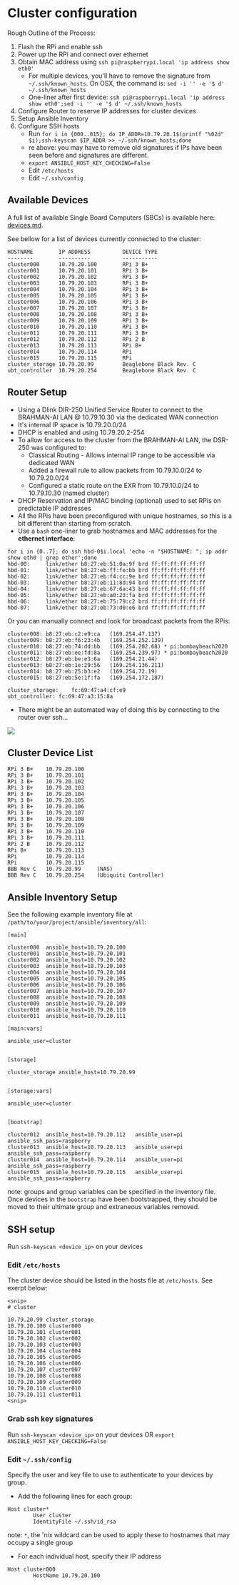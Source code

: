 # Cluster configuration

Rough Outline of the Process:

1. Flash the RPi and enable ssh
2. Power up the RPi and connect over ethernet
3. Obtain MAC address using `ssh pi@raspberrypi.local 'ip address show eth0'`
	* For multiple devices, you'll have to remove the signature from `~/.ssh/known_hosts`. On OSX, the command is: `sed -i '' -e '$ d' ~/.ssh/known_hosts`
	* One-liner after first device: `ssh pi@raspberrypi.local 'ip address show eth0';sed -i '' -e '$ d' ~/.ssh/known_hosts`
4. Configure Router to reserve IP addresses for cluster devices
5. Setup Ansible Inventory
6. Configure SSH hosts
	*  Run `for i in {000..015}; do IP_ADDR=10.79.20.1$(printf "%02d" $i);ssh-keyscan $IP_ADDR >> ~/.ssh/known_hosts;done`
	*  re above: you may have to remove old signatures if IPs have been seen before and signatures are different.
	* `export ANSIBLE_HOST_KEY_CHECKING=False`
	* Edit `/etc/hosts`
	* Edit `~/.ssh/config`

## Available Devices

A full list of available Single Board Computers (SBCs) is available here: [devices.md](devices.md).

See bellow for a list of devices currently connected to the cluster:

```
HOSTNAME		IP ADDRESS			DEVICE TYPE
--------		----------			-----------
cluster000		10.79.20.100		RPi 3 B+
cluster001		10.79.20.101		RPi 3 B+
cluster002		10.79.20.102		RPi 3 B+
cluster003		10.79.20.103		RPi 3 B+
cluster004		10.79.20.104		RPi 3 B+
cluster005		10.79.20.105		RPi 3 B+
cluster006		10.79.20.106		RPi 3 B+
cluster007		10.79.20.107		RPi 3 B+
cluster008		10.79.20.108		RPi 3 B+
cluster009		10.79.20.109		RPi 3 B+
cluster010		10.79.20.110		RPi 3 B+
cluster011		10.79.20.111		RPi 3 B+
cluster012		10.79.20.112		RPi 2 B
cluster013		10.79.20.113		RPi B+
cluster014		10.79.20.114		RPi
cluster015		10.79.20.115		RPi
cluster_storage	10.79.20.99 		Beaglebone Black Rev. C
ubt_controller	10.79.20.254		Beaglebone Black Rev. C

```

## Router Setup

* Using a Dlink DIR-250 Unified Service Router to connect to the BRAHMAN-AI LAN @ 10.79.10.30 via the dedicated WAN connection
* It's internal IP space is 10.79.20.0/24
* DHCP is enabled and using 10.79.20.2-254
* To allow for access to the cluster from the BRAHMAN-AI LAN, the DSR-250 was configured to:
	* Classical Routing - Allows internal IP range to be accessible via dedicated WAN
	* Added a firewall rule to allow packets from 10.79.10.0/24 to 10.79.20.0/24
	* Configured a static route on the EXR from 10.79.10.0/24 to 10.79.10.30 (named cluster)
* DHCP Reservation and IP/MAC binding (optional) used to set RPis on predictable IP addresses
* All the RPis have been preconfigured with unique hostnames, so this is a bit different than starting from scratch.
* Use a `bash` one-liner to grab hostnames and MAC addresses for the **ethernet interface**:

```
for i in {0..7}; do ssh hbd-0$i.local 'echo -n "$HOSTNAME: "; ip addr show eth0 | grep ether';done
hbd-00:     link/ether b8:27:eb:51:0a:9f brd ff:ff:ff:ff:ff:ff
hbd-01:     link/ether b8:27:eb:ff:fe:bb brd ff:ff:ff:ff:ff:ff
hbd-02:     link/ether b8:27:eb:f4:cc:9e brd ff:ff:ff:ff:ff:ff
hbd-03:     link/ether b8:27:eb:11:8d:94 brd ff:ff:ff:ff:ff:ff
hbd-04:     link/ether b8:27:eb:67:6a:43 brd ff:ff:ff:ff:ff:ff
hbd-05:     link/ether b8:27:eb:a0:23:fa brd ff:ff:ff:ff:ff:ff
hbd-06:     link/ether b8:27:eb:75:79:c2 brd ff:ff:ff:ff:ff:ff
hbd-07:     link/ether b8:27:eb:73:d0:e6 brd ff:ff:ff:ff:ff:ff
```

Or you can manually connect and look for broadcast packets from the RPis:

```
cluster008:	b8:27:eb:c2:e9:ca	(169.254.47.137)
cluster009:	b8:27:eb:f6:23:4b	(169.254.252.139)
cluster010:	b8:27:eb:74:dd:bb	(169.254.202.68) * pi:bombaybeach2020
cluster011:	b8:27:eb:ee:fd:8a	(169.254.239.97) * pi:bombaybeach2020
cluster012:	b8:27:eb:be:e3:6a	(169.254.21.44)
cluster013:	b8:27:eb:1e:29:56	(169.254.136.211)
cluster014:	b8:27:eb:25:b3:e2	(169.254.72.19)
cluster015:	b8:27:eb:5e:1f:fa	(169.254.172.187)

cluster_storage:	fc:69:47:a4:cf:e9
ubt_controller:	fc:69:47:a3:15:8a
```

* There might be an automated way of doing this by connecting to the router over ssh...

![](images/ip_mac_binding.png)

## Cluster Device List

```
RPi 3 B+	10.79.20.100
RPi 3 B+	10.79.20.101
RPi 3 B+	10.79.20.102
RPi 3 B+	10.79.20.103
RPi 3 B+	10.79.20.104
RPi 3 B+	10.79.20.105
RPi 3 B+	10.79.20.106
RPi 3 B+	10.79.20.107
RPi 3 B+	10.79.20.108
RPi 3 B+	10.79.20.109
RPi 3 B+	10.79.20.110
RPi 3 B+	10.79.20.111
RPi 2 B		10.79.20.112
RPi B+		10.79.20.113
RPi			10.79.20.114
RPi			10.79.20.115
BBB Rev C	10.79.20.99 	(NAS)
BBB Rev C	10.79.20.254	(Ubiquiti Controller)
```

## Ansible Inventory Setup

See the following example inventory file at `/path/to/your/project/ansible/inventory/all`:

```
[main]

cluster000	ansible_host=10.79.20.100
cluster001	ansible_host=10.79.20.101
cluster002	ansible_host=10.79.20.102
cluster003	ansible_host=10.79.20.103
cluster004	ansible_host=10.79.20.104
cluster005	ansible_host=10.79.20.105
cluster006	ansible_host=10.79.20.106
cluster007	ansible_host=10.79.20.107
cluster008	ansible_host=10.79.20.108
cluster009	ansible_host=10.79.20.109
cluster010	ansible_host=10.79.20.110
cluster011	ansible_host=10.79.20.111

[main:vars]

ansible_user=cluster


[storage]

cluster_storage ansible_host=10.79.20.99


[storage:vars]

ansible_user=cluster


[bootstrap]

cluster012	ansible_host=10.79.20.112	ansible_user=pi	ansible_ssh_pass=raspberry
cluster013	ansible_host=10.79.20.113	ansible_user=pi	ansible_ssh_pass=raspberry
cluster014	ansible_host=10.79.20.114	ansible_user=pi	ansible_ssh_pass=raspberry
cluster015	ansible_host=10.79.20.115	ansible_user=pi	ansible_ssh_pass=raspberry
```
note: groups and group variables can be specified in the inventory file. Once devices in the `bootstrap` have been bootstrapped, they should be moved to their ultimate group and extraneous variables removed.

## SSH setup

 
Run `ssh-keyscan <device_ip>` on your devices


### Edit `/etc/hosts`

The cluster device should be listed in the hosts file at `/etc/hosts`. See exerpt below:

```
<snip>
# cluster

10.79.20.99 cluster_storage
10.79.20.100 cluster000
10.79.20.101 cluster001
10.79.20.102 cluster002
10.79.20.103 cluster003
10.79.20.104 cluster004
10.79.20.105 cluster005
10.79.20.106 cluster006
10.79.20.107 cluster007
10.79.20.108 cluster088
10.79.20.109 cluster009
10.79.20.110 cluster010
10.79.20.111 cluster011
<snip>
```

### Grab ssh key signatures

Run `ssh-keyscan <device_ip>` on your devices
OR
`export ANSIBLE_HOST_KEY_CHECKING=False`

### Edit `~/.ssh/config`

Specify the user and key file to use to authenticate to your devices by group.

* Add the following lines for each group:

```
Host cluster*
        User cluster
        IdentityFile ~/.ssh/id_rsa
```

note: `*`, the 'nix wildcard can be used to apply these to hostnames that may occupy a single group

* For each individual host, specify their IP address

```
Host cluster000
        HostName 10.79.20.100
```